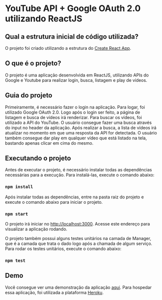 # YouTube API + Google OAuth 2.0 utilizando ReactJS

## Qual a estrutura inicial de código utilizada?

O projeto foi criado utilizando a estrutura do [Create React App](https://github.com/facebook/create-react-app). 

## O que é o projeto?

O projeto é uma aplicação desenvolvida em ReactJS, utilizando APIs do Google e Youtube para realizar login, busca, listagem e play de vídeos.

## Guia do projeto 

Primeiramente, é necessário fazer o login na aplicação. Para logar, foi utilizado Google OAuth 2.0. 
Logo após o login ser feito, a página de listagem e busca de vídeos irá renderizar. Para buscar os vídeos, foi utilizado a API do YouTube. 
O usuário consegue fazer uma busca através do input no header da aplicação. Após realizar a busca, a lista de vídeos irá atualizar no momento em que uma resposta da API for detectada. 
O usuário também consegue dar play em qualquer vídeo que está listado na tela, bastando apenas clicar em cima do mesmo.  

## Executando o projeto

Antes de executar o projeto, é necessário instalar todas as dependências necessárias para a execução. Para instalá-las, execute o comando abaixo:

### `npm install`

Após instalar todas as dependências, entre na pasta raiz do projeto e execute o comando abaixo para iniciar o projeto. 

### `npm start`

O projeto irá iniciar no [http://localhost:3000](http://localhost:3000). Acesse este endereço para visualizar a aplicação rodando.

O projeto também possui alguns testes unitários na camada de Manager, que é a camada que trata o dado logo após a chamada de algum serviço. 
Para rodar os testes unitários, execute o comando abaixo: 

### `npm test`

## Demo

Você consegue ver uma demonstração da aplicação [aqui](https://cartola-youtube.herokuapp.com). 
Para hospedar essa aplicação, foi utilizada a plataforma [Heroku](https://www.heroku.com/).